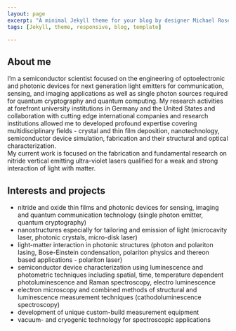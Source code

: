 ```yaml
---
layout: page
excerpt: "A minimal Jekyll theme for your blog by designer Michael Rose."
tags: [Jekyll, theme, responsive, blog, template]

---
```

## About me
I’m a semiconductor scientist focused on the engineering of optoelectronic and photonic devices for next generation light emitters for communication, sensing, and imaging applications as well as single photon sources required for quantum cryptography and quantum computing. My research activities at forefront university institutions in Germany and the United States and collaboration with cutting edge international companies and research institutions allowed me to developed profound expertise covering multidisciplinary fields - crystal and thin film deposition, nanotechnology, semiconductor device simulation, fabrication and their structural and optical characterization.  
My current work is focused on the fabrication and fundamental research on nitride vertical emitting ultra-violet lasers qualified for a weak and strong interaction of light with matter.

## Interests and projects
* nitride and oxide thin films and photonic devices for sensing, imaging and quantum communication technology (single photon emitter, quantum cryptography)
* nanostructures especially for tailoring and emission of light (microcavity laser, photonic crystals, micro-disk laser)
* light-matter interaction in photonic structures (photon and polariton lasing, Bose-Einstein condensation, polariton physics and thereon based applications - polariton laser)
* semiconductor device characterization using luminescence and photometric techniques including spatial, time, temperature dependent photoluminescence and Raman spectroscopy, electro luminescence
* electron microscopy and combined methods of structural and luminescence measurement techniques (cathodoluminescence spectroscopy)
* development of unique custom-build measurement equipment
* vacuum- and cryogenic technology for spectroscopic applications
